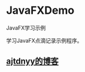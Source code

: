 # JavaFXDemo
JavaFX学习示例

学习JavaFX点滴记录示例程序。
## <a href='http://www.vbox.top?from=github' target='_blank'>ajtdnyy的博客</a>